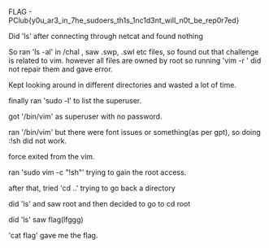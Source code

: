 FLAG - PClub{y0u_ar3_in_7he_sudoers_th1s_1nc1d3nt_will_n0t_be_rep0r7ed}

Did 'ls' after connecting through netcat and found nothing

So ran 'ls -al' in /chal , saw .swp, .swl etc files, so found out that challenge is related to vim. however all files are owned by root so running 'vim -r <filename>' did not repair them and gave error.

Kept looking around in different directories and wasted a lot of time.

finally ran 'sudo -l' to list the superuser.

got '/bin/vim' as superuser with no password.

ran '/bin/vim' but there were font issues or something(as per gpt), so doing :!sh did not work.

force exited from the vim.

ran 'sudo vim -c "!sh"' trying to gain the root access.

after that, tried 'cd ..' trying to go back a directory

did 'ls' and saw root and then decided to go to cd root

did 'ls' saw flag(lfggg)

'cat flag' gave me the flag.